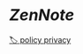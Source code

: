 # ***ZenNote*** 
[:label: policy privacy](https://oscar-m-9.github.io/privacy-policy/my-notes/privacy-policy-my-notes)
